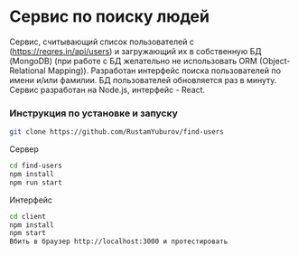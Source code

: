 # Сервис по поиску людей

 Сервис, считывающий список пользователей с (https://reqres.in/api/users) и загружающий их в собственную БД (MongoDB) (при работе с БД желательно не использовать ORM (Object-Relational Mapping)). Разработан интерфейс поиска пользователей по имени и/или фамилии. БД пользователей обновляется раз в минуту. Сервис разработан на Node.js, интерфейс - React.

 ### Инструкция по установке и запуску

 ```bash
git clone https://github.com/RustamYuburov/find-users
```

Сервер

 ```bash
cd find-users
npm install
npm run start
```
Интерфейс

 ```bash
cd client
npm install
npm start
Вбить в браузер http://localhost:3000 и протестировать
```
